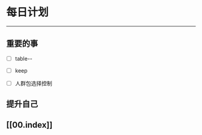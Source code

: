 
# 每日计划
---
## 重要的事

- [ ]  table--
- [ ]  keep
- [ ]  人群包选择控制




## 提升自己

  



## [[00.index]]










